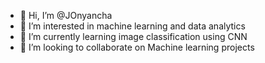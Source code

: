 - 👋 Hi, I’m @JOnyancha
- 👀 I’m interested in machine learning and data analytics
- 🌱 I’m currently learning image classification using CNN
- 💞️ I’m looking to collaborate on Machine learning projects


<!---
JOnyancha/JOnyancha is a ✨ special ✨ repository because its `README.md` (this file) appears on your GitHub profile.
You can click the Preview link to take a look at your changes.
--->

